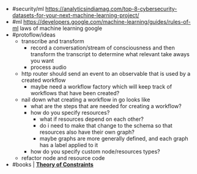- #security/ml https://analyticsindiamag.com/top-8-cybersecurity-datasets-for-your-next-machine-learning-project/
- #ml https://developers.google.com/machine-learning/guides/rules-of-ml laws of machine learning google
- #protoflow/ideas
	- transcribe and transform
		- record a conversation/stream of consciousness and then transform the transcript to determine what relevant take aways you want
		- process audio
	- http router should send an event to an observable that is used by a created workflow
		- maybe need a workflow factory which will keep track of workflows that have been created?
	- nail down what creating a workflow in go looks like
		- what are the steps that are needed for creating a workflow?
		- how do you specify resources?
			- what if resources depend on each other?
			- do i need to make that change to the schema so that resources also have their own graph?
			- maybe graphs are more generally defined, and each graph has a label applied to it
		- how do you specify custom node/resources types?
	- refactor node and resource code
- #books | **[Theory of Constraints](http://library.lol/main/74D0711A9CDD1E107A59E70360D67A2C)**
